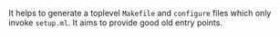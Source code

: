 It helps to generate a toplevel `Makefile` and `configure` files which only
invoke `setup.ml`. It aims to provide good old entry points.
